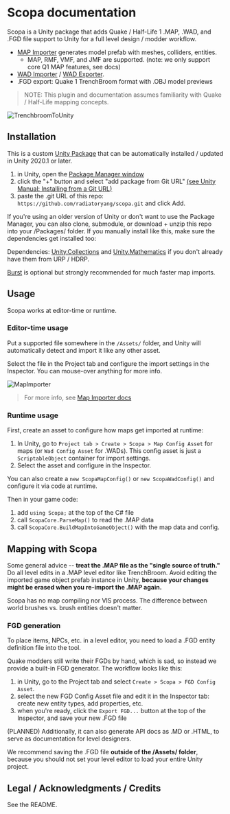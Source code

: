 # Scopa documentation

Scopa is a Unity package that adds Quake / Half-Life 1 .MAP, .WAD, and .FGD file support to Unity for a full level design / modder workflow.

- [MAP Importer](MapImporter.md) generates model prefab with meshes, colliders, entities.
    - MAP, RMF, VMF, and JMF are supported. (note: we only support core Q1 MAP features, see docs)
- [WAD Importer](WadImporter.md) / [WAD Exporter](WadExporter.md).
- .FGD export: Quake 1 TrenchBroom format with .OBJ model previews

> NOTE: This plugin and documentation assumes familiarity with Quake / Half-Life mapping concepts.

![TrenchbroomToUnity](TrenchbroomToUnity.png)

## Installation

This is a custom [Unity Package](https://docs.unity3d.com/Manual/PackagesList.html) that can be automatically installed / updated in Unity 2020.1 or later.

1. in Unity, open the [Package Manager window](https://docs.unity3d.com/Manual/upm-ui.html)
2. click the "+" button and select "add package from Git URL" [(see Unity Manual: Installing from a Git URL)](https://docs.unity3d.com/2021.2/Documentation/Manual/upm-ui-giturl.html)
3. paste the .git URL of this repo: `https://github.com/radiatoryang/scopa.git` and click Add.

If you're using an older version of Unity or don't want to use the Package Manager, you can also clone, submodule, or download + unzip this repo into your /Packages/ folder. If you manually install like this, make sure the dependencies get installed too:

Dependencies: [Unity.Collections](https://docs.unity3d.com/Packages/com.unity.collections@latest/) and [Unity.Mathematics](https://docs.unity3d.com/Packages/com.unity.mathematics@latest) if you don't already have them from URP / HDRP. 

[Burst](https://docs.unity3d.com/Packages/com.unity.burst@latest/) is optional but strongly recommended for much faster map imports.

## Usage

Scopa works at editor-time or runtime.

### Editor-time usage

Put a supported file somewhere in the `/Assets/` folder, and Unity will automatically detect and import it like any other asset. 

Select the file in the Project tab and configure the import settings in the Inspector. You can mouse-over anything for more info.

![MapImporter](MapImportInspector.png)

> For more info, see [Map Importer docs](MapImporter.md)

### Runtime usage

First, create an asset to configure how maps get imported at runtime:
1. In Unity, go to `Project tab > Create > Scopa > Map Config Asset` for maps (or `Wad Config Asset` for .WADs). This config asset is just a `ScriptableObject` container for import settings. 
2. Select the asset and configure in the Inspector.

You can also create a `new ScopaMapConfig()` or `new ScopaWadConfig()` and configure it via code at runtime.

Then in your game code:
1. add `using Scopa;` at the top of the C# file
2. call `ScopaCore.ParseMap()` to read the .MAP data
3. call `ScopaCore.BuildMapIntoGameObject()` with the map data and config.

## Mapping with Scopa

Some general advice -- **treat the .MAP file as the "single source of truth."** Do all level edits in a .MAP level editor like TrenchBroom. Avoid editing the imported game object prefab instance in Unity, **because your changes might be erased when you re-import the .MAP again.**

Scopa has no map compiling nor VIS process. The difference between world brushes vs. brush entities doesn't matter.


### FGD generation

To place items, NPCs, etc. in a level editor, you need to load a .FGD entity definition file into the tool.

Quake modders still write their FGDs by hand, which is sad, so instead we provide a built-in FGD generator. The workflow looks like this:

1. in Unity, go to the Project tab and select `Create > Scopa > FGD Config Asset`.
2. select the new FGD Config Asset file and edit it in the Inspector tab: create new entity types, add properties, etc.
3. when you're ready, click the `Export FGD...` button at the top of the Inspector, and save your new .FGD file

(PLANNED) Additionally, it can also generate API docs as .MD or .HTML, to serve as documentation for level designers.

We recommend saving the .FGD file **outside of the /Assets/ folder**, because you should not set your level editor to load your entire Unity project.




## Legal / Acknowledgments / Credits

See the README.

